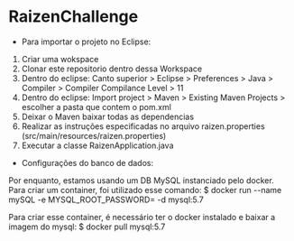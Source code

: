 # RaizenChallenge

- Para importar o projeto no Eclipse:

1. Criar uma wokspace
2. Clonar este repositorio dentro dessa Workspace
3. Dentro do eclipse: Canto superior > Eclipse > Preferences > Java > Compiler > Compiler Compilance Level > 11
4. Dentro do eclipse: Import project > Maven > Existing Maven Projects > escolher a pasta que contem o pom.xml
5. Deixar o Maven baixar todas as dependencias
6. Realizar as instruções especificadas no arquivo raizen.properties (src/main/resources/raizen.properties)
7. Executar a classe RaizenApplication.java

- Configurações do banco de dados:

Por enquanto, estamos usando um DB MySQL instanciado pelo docker.
Para criar um container, foi utilizado esse comando:
    $ docker run --name mySQL -e MYSQL_ROOT_PASSWORD=<SENHA DO DB AQUI> -d mysql:5.7

Para criar esse container, é necessário ter o docker instalado e baixar a imagem do mysql:
    $ docker pull mysql:5.7
